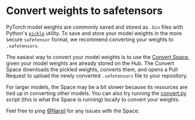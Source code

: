 # Convert weights to safetensors

PyTorch model weights are commonly saved and stored as `.bin` files with Python's [`pickle`](https://docs.python.org/3/library/pickle.html) utility. To save and store your model weights in the more secure `safetensor` format, we recommend converting your weights to `.safetensors`.

The easiest way to convert your model weights is to use the [Convert Space](https://huggingface.co/spaces/diffusers/convert), given your model weights are already stored on the Hub. The Convert Space downloads the pickled weights, converts them, and opens a Pull Request to upload the newly converted `.safetensors` file to your repository.

<Tip warning={true}>

For larger models, the Space may be a bit slower because its resources are tied up in converting other models. You can also try running the [convert.py](https://github.com/huggingface/safetensors/blob/main/bindings/python/convert.py) script (this is what the Space is running) locally to convert your weights.

Feel free to ping [@Narsil](https://huggingface.co/Narsil) for any issues with the Space.

</Tip>
